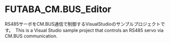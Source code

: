 # FUTABA_CM.BUS_Editor
RS485サーボをCM.BUS通信で制御するVisualStudioのサンプルプロジェクトです。　This is a Visual Studio sample project that controls an RS485 servo via CM.BUS communication.
